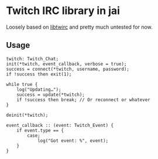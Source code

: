 # Twitch IRC library in jai

Loosely based on [libtwirc](https://github.com/domsson/libtwirc) and pretty much untested for now.

## Usage
```
twitch: Twitch_Chat;
init(*twitch, event_callback, verbose = true);
success = connect(*twitch, username, password);
if !success then exit(1);

while true {
    log("Updating…");
    success = update(*twitch);
    if !success then break; // Or reconnect or whatever
}

deinit(*twitch);

event_callback :: (event: Twitch_Event) {
    if event.type == {
        case;
            log("Got event: %", event);
    }
}
```


